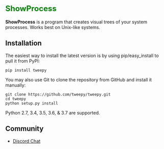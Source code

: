 # <font size =5 color=green> **ShowProcess** </font>

**ShowProcess** is a program that creates visual trees of your system processes. Works best on Unix-like systems.    

Installation
------------
The easiest way to install the latest version
is by using pip/easy_install to pull it from PyPI:

    pip install tweepy

You may also use Git to clone the repository from
GitHub and install it manually:

    git clone https://github.com/tweepy/tweepy.git
    cd tweepy
    python setup.py install

Python 2.7, 3.4, 3.5, 3.6, & 3.7 are supported.

Community
---------
- [Discord Chat](https://discord.gg/bJvqnhg)

